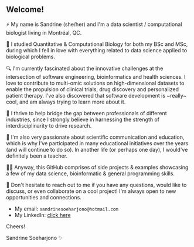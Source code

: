 ## Welcome!

⚡ My name is Sandrine (she/her) and I'm a data scientist / computational biologist living in Montréal, QC.

🔭 I studied Quantitative & Computational Biology for both my BSc and MSc, during which I fell in love with everything related to data science applied to biological problems.

🔍 I'm currently fascinated about the innovative challenges at the intersection of software engineering, bioinformatics and health sciences. I love to contribute to multi-omic solutions on high-dimensional datasets to enable the propulsion of clinical trials, drug discovery and personalized patient therapy. I've also discovered that software development is ~really~ cool, and am always trying to learn more about it.

🔗 I thrive to help bridge the gap between professionals of different industries, since I strongly believe in harnessing the strength of interdisciplinarity to drive research.

🌱 I'm also very passionate about scientific communication and education, which is why I've participated in many educational initiatives over the years (and will continue to do so). In another life (or perhaps one day), I would've definitely been a teacher.

👩‍💻 Anyway, this GitHub comprises of side projects & examples showcasing a few of my data science, bioinformatic & general programming skills.

💬 Don't hesitate to reach out to me if you have any questions, would like to discuss, or even collaborate on a cool project! I'm always open to new opportunities and connections.  
* My email: `sandrinesoeharjono@hotmail.com`  
* My LinkedIn: [click here](https://www.linkedin.com/in/sandrine-soeharjono-917346193/)  

Cheers!

Sandrine Soeharjono ✨
